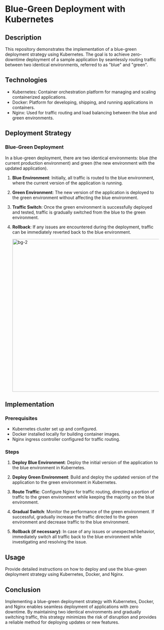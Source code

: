 # Blue-Green Deployment with Kubernetes

## Description

This repository demonstrates the implementation of a blue-green deployment strategy using Kubernetes. The goal is to achieve zero-downtime deployment of a sample application by seamlessly routing traffic between two identical environments, referred to as "blue" and "green".

## Technologies

- Kubernetes: Container orchestration platform for managing and scaling containerized applications.
- Docker: Platform for developing, shipping, and running applications in containers.
- Nginx: Used for traffic routing and load balancing between the blue and green environments.

## Deployment Strategy

### Blue-Green Deployment

In a blue-green deployment, there are two identical environments: blue (the current production environment) and green (the new environment with the updated application). 

1. **Blue Environment**: Initially, all traffic is routed to the blue environment, where the current version of the application is running.
   
2. **Green Environment**: The new version of the application is deployed to the green environment without affecting the blue environment.
   
3. **Traffic Switch**: Once the green environment is successfully deployed and tested, traffic is gradually switched from the blue to the green environment.
   
4. **Rollback**: If any issues are encountered during the deployment, traffic can be immediately reverted back to the blue environment.


 

    <img src="https://github.com/y-a-s-h-9/blue-green-deployment/assets/101511684/aac62d43-f1e8-4a8d-bb3c-7c0d41d6b8fb" alt="bg-2" width="750" height="500">




## Implementation

### Prerequisites

- Kubernetes cluster set up and configured.
- Docker installed locally for building container images.
- Nginx ingress controller configured for traffic routing.

### Steps

1. **Deploy Blue Environment**: Deploy the initial version of the application to the blue environment in Kubernetes.
   
2. **Deploy Green Environment**: Build and deploy the updated version of the application to the green environment in Kubernetes.
   
3. **Route Traffic**: Configure Nginx for traffic routing, directing a portion of traffic to the green environment while keeping the majority on the blue environment.
   
4. **Gradual Switch**: Monitor the performance of the green environment. If successful, gradually increase the traffic directed to the green environment and decrease traffic to the blue environment.
   
5. **Rollback (if necessary)**: In case of any issues or unexpected behavior, immediately switch all traffic back to the blue environment while investigating and resolving the issue.

## Usage

Provide detailed instructions on how to deploy and use the blue-green deployment strategy using Kubernetes, Docker, and Nginx.


## Conclusion

Implementing a blue-green deployment strategy with Kubernetes, Docker, and Nginx enables seamless deployment of applications with zero downtime. By maintaining two identical environments and gradually switching traffic, this strategy minimizes the risk of disruption and provides a reliable method for deploying updates or new features.


